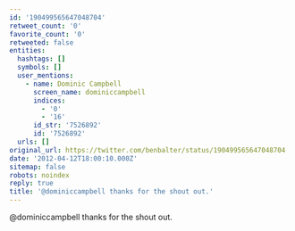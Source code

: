 ```yaml
---
id: '190499565647048704'
retweet_count: '0'
favorite_count: '0'
retweeted: false
entities:
  hashtags: []
  symbols: []
  user_mentions:
    - name: Dominic Campbell
      screen_name: dominiccampbell
      indices:
        - '0'
        - '16'
      id_str: '7526892'
      id: '7526892'
  urls: []
original_url: https://twitter.com/benbalter/status/190499565647048704
date: '2012-04-12T18:00:10.000Z'
sitemap: false
robots: noindex
reply: true
title: '@dominiccampbell thanks for the shout out.'
---
```


@dominiccampbell thanks for the shout out.